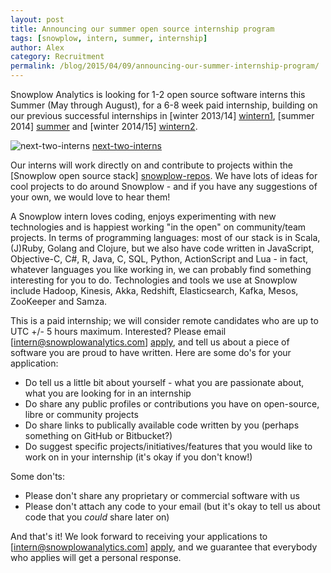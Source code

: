 ```yaml
---
layout: post
title: Announcing our summer open source internship program
tags: [snowplow, intern, summer, internship]
author: Alex
category: Recruitment
permalink: /blog/2015/04/09/announcing-our-summer-internship-program/
---
```


Snowplow Analytics is looking for 1-2 open source software interns this Summer (May through August), for a 6-8 week paid internship, building on our previous successful internships in [winter 2013/14] [wintern1], [summer 2014] [summer] and [winter 2014/15] [wintern2].

![next-two-interns] [next-two-interns]

<!--more-->

Our interns will work directly on and contribute to projects within the [Snowplow open source stack] [snowplow-repos]. We have lots of ideas for cool projects to do around Snowplow - and if you have any suggestions of your own, we would love to hear them!

A Snowplow intern loves coding, enjoys experimenting with new technologies and is happiest working "in the open" on community/team projects. In terms of programming languages: most of our stack is in Scala, (J)Ruby, Golang and Clojure, but we also have code written in JavaScript, Objective-C, C#, R, Java, C, SQL, Python, ActionScript and Lua - in fact, whatever languages you like working in, we can probably find something interesting for you to do. Technologies and tools we use at Snowplow include Hadoop, Kinesis, Akka, Redshift, Elasticsearch, Kafka, Mesos, ZooKeeper and Samza.

This is a paid internship; we will consider remote candidates who are up to UTC +/- 5 hours maximum. Interested? Please email [intern@snowplowanalytics.com] [apply], and tell us about a piece of software you are proud to have written. Here are some do's for your application:

* Do tell us a little bit about yourself - what you are passionate about, what you are looking for in an internship
* Do share any public profiles or contributions you have on open-source, libre or community projects
* Do share links to publically available code written by you (perhaps something on GitHub or Bitbucket?)
* Do suggest specific projects/initiatives/features that you would like to work on in your internship (it's okay if you don't know!)

Some don'ts:

* Please don't share any proprietary or commercial software with us
* Please don't attach any code to your email (but it's okay to tell us about code that you _could_ share later on)

And that's it! We look forward to receiving your applications to [intern@snowplowanalytics.com] [apply], and we guarantee that everybody who applies will get a personal response.

[next-two-interns]: /assets/img/blog/2015/04/next-two-interns.jpg

[wintern1]: /blog/2013/12/20/introducing-our-snowplow-winterns/
[summer]: /blog/2014/08/21/introducing-our-summer-interns/
[wintern2]: /blog/2015/01/25/introducing-our-2014-2015-winterns/

[snowplow-repos]: https://github.com/snowplow
[apply]: mailto:intern@snowplowanalytics.com
